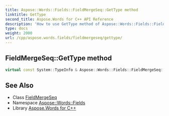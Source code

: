 ```yaml
---
title: Aspose::Words::Fields::FieldMergeSeq::GetType method
linktitle: GetType
second_title: Aspose.Words for C++ API Reference
description: 'How to use GetType method of Aspose::Words::Fields::FieldMergeSeq class in C++.'
type: docs
weight: 2000
url: /cpp/aspose.words.fields/fieldmergeseq/gettype/
---
```

## FieldMergeSeq::GetType method




```cpp
virtual const System::TypeInfo & Aspose::Words::Fields::FieldMergeSeq::GetType() const override
```

## See Also

* Class [FieldMergeSeq](../)
* Namespace [Aspose::Words::Fields](../../)
* Library [Aspose.Words for C++](../../../)
